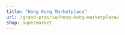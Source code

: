 ```yaml
---
title: "Hong Kong Marketplace"
url: /grand-prairie/hong-kong-marketplace/
shop: supermarket
---
```

